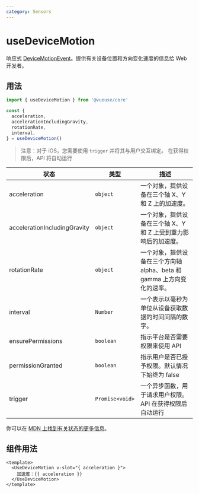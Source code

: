 ```yaml
---
category: Sensors
---
```


# useDeviceMotion

响应式 [DeviceMotionEvent](https://developer.mozilla.org/en-US/docs/Web/API/DeviceMotionEvent)。提供有关设备位置和方向变化速度的信息给 Web 开发者。

## 用法

```js
import { useDeviceMotion } from '@vueuse/core'

const {
  acceleration,
  accelerationIncludingGravity,
  rotationRate,
  interval,
} = useDeviceMotion()
```

> 注意：对于 iOS，您需要使用 `trigger` 并将其与用户交互绑定。
> 在获得权限后，API 将自动运行

| 状态                         | 类型            | 描述                                                                   |
| ---------------------------- | --------------- | ---------------------------------------------------------------------- |
| acceleration                 | `object`        | 一个对象，提供设备在三个轴 X、Y 和 Z 上的加速度。                      |
| accelerationIncludingGravity | `object`        | 一个对象，提供设备在三个轴 X、Y 和 Z 上受到重力影响后的加速度。        |
| rotationRate                 | `object`        | 一个对象，提供设备在三个方向轴 alpha、beta 和 gamma 上方向变化的速率。 |
| interval                     | `Number`        | 一个表示以毫秒为单位从设备获取数据的时间间隔的数字。                   |
| ensurePermissions            | `boolean`       | 指示平台是否需要权限来使用 API                                         |
| permissionGranted            | `boolean`       | 指示用户是否已授予权限。默认情况下始终为 false                         |
| trigger                      | `Promise<void>` | 一个异步函数，用于请求用户权限。API 在获得权限后自动运行               |

你可以在 [MDN 上找到有关状态的更多信息](https://developer.mozilla.org/en-US/docs/Web/API/DeviceMotionEvent#instance_properties)。

## 组件用法

```vue
<template>
  <UseDeviceMotion v-slot="{ acceleration }">
    加速度：{{ acceleration }}
  </UseDeviceMotion>
</template>
```
